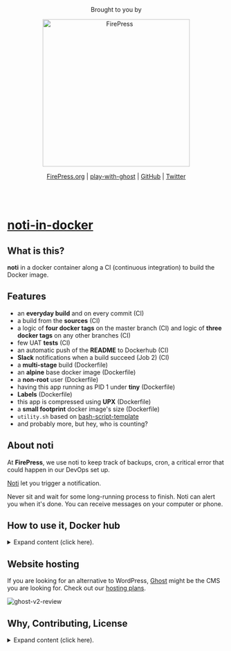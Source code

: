 &nbsp;

<p align="center">
    Brought to you by
</p>

<p align="center">
  <a href="https://firepress.org/">
    <img src="https://user-images.githubusercontent.com/6694151/50166045-2cc53000-02b4-11e9-8f7f-5332089ec331.jpg" width="340px" alt="FirePress" />
  </a>
</p>

<p align="center">
    <a href="https://firepress.org/">FirePress.org</a> |
    <a href="https://play-with-ghost.com/">play-with-ghost</a> |
    <a href="https://github.com/firepress-org/">GitHub</a> |
    <a href="https://twitter.com/askpascalandy">Twitter</a>
    <br /> <br />
</p>

&nbsp;

# [noti-in-docker](https://github.com/firepress-org/noti-in-docker)

## What is this?

**noti** in a docker container along a CI (continuous integration) to build the Docker image. 

## Features

- an **everyday build** and on every commit (CI)
- a build from the **sources** (CI)
- a logic of **four docker tags** on the master branch (CI) and logic of **three docker tags** on any other branches (CI)
- few UAT **tests** (CI)
- an automatic push of the **README** to Dockerhub (CI)
- **Slack** notifications when a build succeed (Job 2) (CI)
- a **multi-stage** build (Dockerfile)
- an **alpine** base docker image (Dockerfile)
- a **non-root** user (Dockerfile)
- having this app running as PID 1 under **tiny** (Dockerfile)
- **Labels** (Dockerfile)
- this app is compressed using **UPX** (Dockerfile)
- a **small footprint** docker image's size (Dockerfile)
- `utility.sh` based on [bash-script-template](https://github.com/firepress-org/bash-script-template)
- and probably more, but hey, who is counting?


## About noti

At **FirePress**, we use noti to keep track of backups, cron, a critical error that could happen in our DevOps set up.

[Noti](https://github.com/variadico/noti/) let you trigger a notification.

Never sit and wait for some long-running process to finish. Noti can alert you when it's done. You can receive messages on your computer or phone.


## How to use it, Docker hub

<details><summary>Expand content (click here).</summary>
<p>

## How to use it

This example sends a message to a Slack.

```
IMG_noti="3.2.0_2019-09-03_04H01s17_0d571ec"

docker run --rm \
  --name noti \
  -e NOTI_MESSAGE="${NOTI_MESSAGE}" \
  -e SLACK_CHANNEL="${SLACK_CHANNEL}" \
  -e SLACK_TOKEN_CRON=$(cat ${secret_token_path}) \
  "$IMG_noti" sh -c \
  ' NOTI_SLACK_TOKEN="$SLACK_TOKEN_CRON" \
    NOTI_SLACK_CHANNEL="$SLACK_CHANNEL" \
    noti -k -m "$NOTI_MESSAGE" '
```    

## CI configuration & Github Actions

[See README-CI.md](./README-CI.md)

## Docker hub

Always check on docker hub the most recent build:<br>
https://hub.docker.com/r/devmtl/noti/tags

You should use **this tag format** in production.<br>
`${VERSION} _ ${DATE} _ ${HASH-COMMIT}` 

```
devmtl/noti:3.2.0_2019-09-03_04H01s17_0d571ec
```

These tags are also available to try stuff quickly:

```
devmtl/noti:3.2.0
devmtl/noti:stable
devmtl/noti:latest
```

## Related docker images

[See README-related.md](./README-related.md)

</p>
</details>


## Website hosting

If you are looking for an alternative to WordPress, [Ghost](https://firepress.org/en/faq/#what-is-ghost) might be the CMS you are looking for. Check out our [hosting plans](https://firepress.org/en).

![ghost-v2-review](https://user-images.githubusercontent.com/6694151/64218253-f144b300-ce8e-11e9-8d75-312a2b6a3160.gif)


## Why, Contributing, License

<details><summary>Expand content (click here).</summary>
<p>

## Why all this work?

Our [mission](https://firepress.org/en/our-mission/) is to empower freelancers and small organizations to build an outstanding mobile-first website.

Because we believe your website should speak up in your name, we consider our mission completed once your site has become your impresario.

Find me on Twitter [@askpascalandy](https://twitter.com/askpascalandy).

— [The FirePress Team](https://firepress.org/) 🔥📰

## Contributing

The power of communities pull request and forks means that `1 + 1 = 3`. You can help to make this repo a better one! Here is how:

1. Fork it
2. Create your feature branch: `git checkout -b my-new-feature`
3. Commit your changes: `git commit -am 'Add some feature'`
4. Push to the branch: `git push origin my-new-feature`
5. Submit a pull request

Check this post for more details: [Contributing to our Github project](https://pascalandy.com/blog/contributing-to-our-github-project/). Also, by contributing you agree to the [Contributor Code of Conduct on GitHub](https://pascalandy.com/blog/contributor-code-of-conduct-on-github/). 

## License

- This git repo is under the **GNU V3** license. [Find it here](./LICENSE).

</p>
</details>


